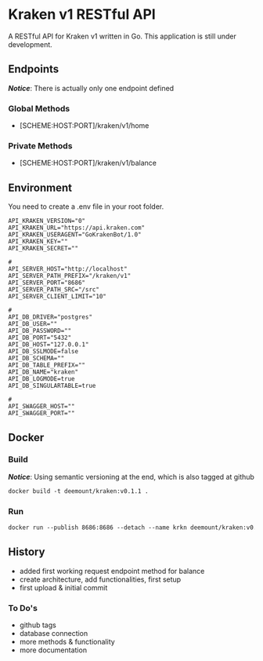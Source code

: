 # Kraken v1 RESTful API

A RESTful API for Kraken v1 written in Go. This application is still under development.

## Endpoints

***Notice***:
There is actually only one endpoint defined

### Global Methods

* [SCHEME:HOST:PORT]/kraken/v1/home

### Private Methods

* [SCHEME:HOST:PORT]/kraken/v1/balance

## Environment

You need to create a .env file in your root folder.

```shell
API_KRAKEN_VERSION="0"
API_KRAKEN_URL="https://api.kraken.com"
API_KRAKEN_USERAGENT="GoKrakenBot/1.0"
API_KRAKEN_KEY=""
API_KRAKEN_SECRET=""

#
API_SERVER_HOST="http://localhost"
API_SERVER_PATH_PREFIX="/kraken/v1"
API_SERVER_PORT="8686"
API_SERVER_PATH_SRC="/src"
API_SERVER_CLIENT_LIMIT="10"

#
API_DB_DRIVER="postgres"
API_DB_USER=""
API_DB_PASSWORD=""
API_DB_PORT="5432"
API_DB_HOST="127.0.0.1"
API_DB_SSLMODE=false
API_DB_SCHEMA=""
API_DB_TABLE_PREFIX=""
API_DB_NAME="kraken"
API_DB_LOGMODE=true
API_DB_SINGULARTABLE=true

#
API_SWAGGER_HOST=""
API_SWAGGER_PORT=""

```

## Docker

### Build

***Notice***:
Using semantic versioning at the end, which is also tagged at github

```dockerfile
docker build -t deemount/kraken:v0.1.1 .
```

### Run

```dockerfile
docker run --publish 8686:8686 --detach --name krkn deemount/kraken:v0.1.1  
```

## History

* added first working request endpoint method for balance
* create architecture, add functionalities, first setup
* first upload & initial commit

### To Do's

* github tags
* database connection
* more methods & functionality
* more documentation
